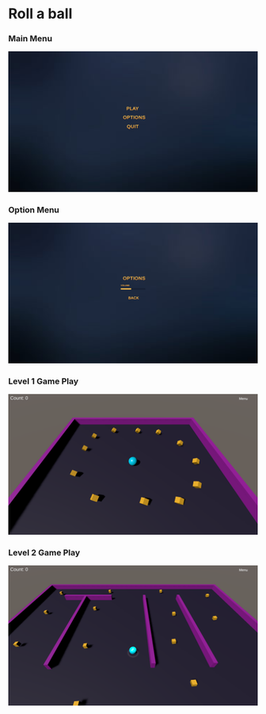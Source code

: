 # Roll a ball

### Main Menu
![Main Menu](https://github.com/YoussefNader1/Roll-a-ball-unity/blob/main/IMGs/IMG_1.png)

### Option Menu
![Option Menu](https://github.com/YoussefNader1/Roll-a-ball-unity/blob/main/IMGs/IMG_2.png)

### Level 1 Game Play
![Game Play](https://github.com/YoussefNader1/Roll-a-ball-unity/blob/main/IMGs/IMG_3.png)

### Level 2 Game Play
![Game Play](https://github.com/YoussefNader1/Roll-a-ball-unity/blob/main/IMGs/IMG_5.png)

